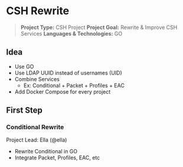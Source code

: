 # CSH Rewrite
> **Project Type:** CSH Project
> **Project Goal:** Rewrite & Improve CSH Services
> **Languages & Technologies:** GO

## Idea
- Use GO
- Use LDAP UUID instead of usernames (UID)
- Combine Services
	- Ex: Conditional + Packet + Profiles + EAC
- Add Docker Compose for every project

## First Step
### Conditional Rewrite
Project Lead: Ella (@ella)
- Rewrite Conditional in GO
- Integrate Packet, Profiles, EAC, etc


